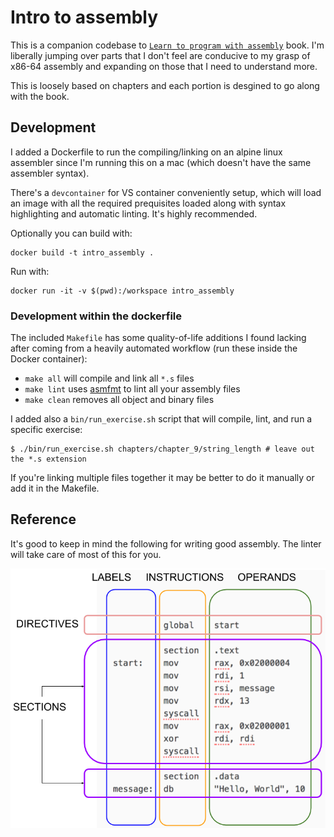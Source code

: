 # Intro to assembly

This is a companion codebase to [`Learn to program with assembly`](https://link.springer.com/book/10.1007/978-1-4842-7437-8) book. I'm liberally jumping over parts that I don't feel are conducive to my grasp of x86-64 assembly and expanding on those that I need to understand more.

This is loosely based on chapters and each portion is desgined to go along with the book.

## Development

I added a Dockerfile to run the compiling/linking on an alpine linux assembler since I'm running this on a mac (which doesn't have the same assembler syntax).

There's a `devcontainer` for VS container conveniently setup, which will load an image with all the required prequisites loaded along with syntax highlighting and automatic linting. It's highly recommended.

Optionally you can build with:

```shell
docker build -t intro_assembly . 
```

Run with:

```shell
docker run -it -v $(pwd):/workspace intro_assembly
```
### Development within the dockerfile 

The included `Makefile` has some quality-of-life additions I found lacking after coming from a heavily automated workflow (run these inside the Docker container):

- `make all` will compile and link all `*.s` files
- `make lint` uses [asmfmt](https://github.com/klauspost/asmfmt) to lint all your assembly files
- `make clean` removes all object and binary files

I added also a `bin/run_exercise.sh` script that will compile, lint, and run a specific exercise:

```shell
$ ./bin/run_exercise.sh chapters/chapter_9/string_length # leave out the *.s extension
```

If you're linking multiple files together it may be better to do it manually or add it in the Makefile.

## Reference

It's good to keep in mind the following for writing good assembly. The linter will take care of most of this for you.

![assembly_layout](docs/code_layout.png)
